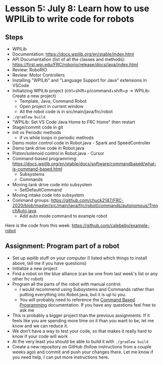 # Lesson 5: July 8: Learn how to use WPILib to write code for robots

## Steps
- WPILib
- Documentation: https://docs.wpilib.org/en/stable/index.html
- API Documentation (list of all the classes and methods): https://first.wpi.edu/FRC/roborio/release/docs/java/index.html
- Review: RoboRIO
- Review: Motor Controllers
- Installing "WPILib" and "Language Support for Java" extensions in VSCode
- Initializing WPILib project (ctrl+shift+p/command+shift+p -> WPILib: Create a new project)
  - Template, Java, Command Robot
  - Open project in current window
  - All the robot code is in src/main/java/frc/robot
- `./gradlew build`
- "WPILib: Set VS Code Java Home to FRC Home" then restart
- Stage/commit code in git
- Init vs Periodic methods
  - if vs while loops in periodic methods
- Demo motor control code in Robot.java - Spark and SpeedController
- Demo tank drive code in Robot.java
- Piston/solenoid control in Robot.java - Cursor
- Command-based programming: https://docs.wpilib.org/en/stable/docs/software/commandbased/what-is-command-based.html
  - Subsystems
  - Commands
- Moving tank drive code into subsystem
  - SetDefaultCommand
- Moving intake code into subsystem
- Command groups: https://github.com/chuck2147/FRC-2020/blob/master/src/main/java/frc/robot/commands/autonomous/TrenchAuto.java
  - Add auto mode command to example robot

Here is the code from this week: https://github.com/calebeby/example-robot

## Assignment: Program part of a robot
- Set up wpilib stuff on your computer (I listed which things to install above, tell me if you have questions)
- Initialize a new project
- Find a robot on the blue alliance (can be one from last week's list or any other frc robot)
- Program all the parts of the robot with manual control.
  - I would recommend using Subsystems and Commands rather than putting everything into Robot.java, but it is up to you.
  - You will probably need to reference the [Command Based Programming](https://docs.wpilib.org/en/stable/docs/software/commandbased/index.html) documentation. If you have any questions feel free to ask me
- This is probably a bigger project than the previous assignments. If it feels like you are spending more time on it than you want to be, let me know and we can reduce it.
- We don't have a way to test your code, so that makes it really hard to know if your code will work
- At the very least you should be able to build it with `./gradlew build`
- Create a new repository on GitHub (follow instructions from a couple weeks ago) and commit and push your changes there. Let me know if you need help, I can put more instructions here.

